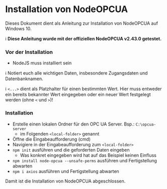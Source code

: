 # Installation von NodeOPCUA

Dieses Dokument dient als Anleitung zur Installation von NodeOPCUA auf Windows 10.

:information_source: **Diese Anleitung wurde mit der offiziellen NodeOPCUA v2.43.0 getestet.**

### Vor der Installation
* NodeJS muss installiert sein

:information_source: Notiert euch alle wichtigen Daten, insbesondere Zugangsdaten und Datenbanknamen.

:information_source: `<...>` dient als Platzhalter für einen bestimmten Wert. Hier muss entweder ein bereits bekannter Wert eingegeben oder ein neuer Wert festgelegt werden (ohne `<` und `>`)!

### Installation
* Erstelle einen lokalen Ordner für den OPC UA Server. Bsp.: `C:\opcua-server`
  * im Folgenden `<local-folder>` genannt
* Öffne die Eingabeaufforderung (cmd)
* Navigiere in der Eingabeaufforderung zum `<local-folder>`
* `npm init` ausführen und die geforderten Daten eingeben
  * Was konkret eingegeben wird hat auf das Beispiel keinen Einfluss
* `npm install node-opcua --unsafe-perms` ausführen und Fertigstellung abwarten
* `npm i axios` ausführen und Fertigstellung abwarten
  
Damit ist die Installation von NodeOPCUA abgeschlossen.
